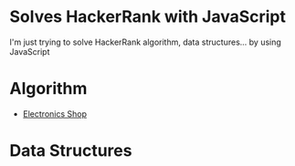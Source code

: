 # Solves HackerRank with JavaScript

I'm just trying to solve HackerRank algorithm, data structures... by using JavaScript

# Algorithm

- [Electronics Shop](https://github.com/dalenguyen/hackerrank-javascript/blob/master/electronics-shop.js)

# Data Structures
